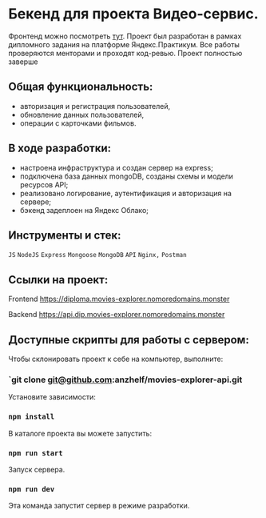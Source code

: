 # Бекенд для проекта Видео-сервис.

Фронтенд можно посмотреть [тут](https://github.com/anzhelf/movies-explorer-frontend).
Проект был разработан в рамках дипломного задания на платформе Яндекс.Практикум. Все работы проверяются менторами и проходят код-ревью. Проект полностью заверше

## Общая функциональность:

- авторизация и регистрация пользователей,
- обновление данных пользователей,
- операции с карточками фильмов.

## В ходе разработки:

- настроена инфраструктура и создан сервер на express;
- подключена база данных mongoDB, созданы схемы и модели ресурсов API;
- реализовано логирование, аутентификация и авторизация на сервере;
- бэкенд задеплоен на Яндекс Облако;

## Инструменты и стек:

`JS` `NodeJS` `Express` `Mongoose` `MongoDB` `API` `Nginx,` `Postman`

## Ссылки на проект:

Frontend https://diploma.movies-explorer.nomoredomains.monster

Backend https://api.dip.movies-explorer.nomoredomains.monster

## Доступные скрипты для работы с сервером:

Чтобы склонировать проект к себе на компьютер, выполните:

### `git clone git@github.com:anzhelf/movies-explorer-api.git

Установите зависимости:

### `npm install`

В каталоге проекта вы можете запустить:

### `npm run start`

Запуск сервера.

### `npm run dev`

Эта команда запустит сервер в режиме разработки.
